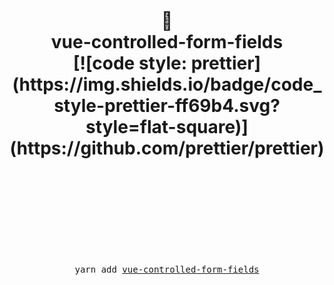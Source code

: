 <div align="center">
  <h1>
    <br/>
    <br/>
    🙌
    <br />
    vue-controlled-form-fields
    <br />
[![code style: prettier](https://img.shields.io/badge/code_style-prettier-ff69b4.svg?style=flat-square)](https://github.com/prettier/prettier)
    <br />
    <br />
    <br />
  </h1>
  <br />
  <br />
  <br />
  <br />
  <pre>yarn add <a href="https://www.npmjs.com/package/vue-controlled-form-fields">vue-controlled-form-fields</a></pre>
  <br />
  <br />
  <br />
  <br />
  <br />
</div>
